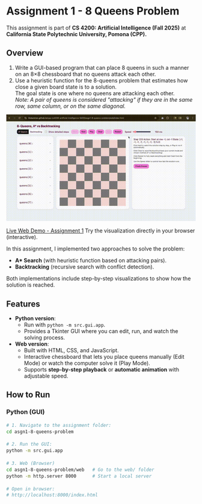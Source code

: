 # Assignment 1 - 8 Queens Problem  

This assignment is part of **CS 4200: Artificial Intelligence (Fall 2025)** at **California State Polytechnic University, Pomona (CPP).**

## Overview
1. Write a GUI-based program that can place 8 queens in such a manner on an 8×8 chessboard that no queens attack each other.
2. Use a heuristic function for the 8-queens problem that estimates how close a given board state is to a solution.  
   The goal state is one where no queens are attacking each other.  
   *Note: A pair of queens is considered "attacking" if they are in the same row, same column, or on the same diagonal.*

<div align="center">
   
![Demo Video](assets/icons/demo.gif)

</div>

[Live Web Demo - Assignment 1](https://itistamtran.github.io/cpp-cs4200-artificial-intelligence-fall25/asgn1-8-queens-problem/web/index.html)
  Try the visualization directly in your browser (interactive).
  
In this assignment, I implemented two approaches to solve the problem:

- **A\* Search** (with heuristic function based on attacking pairs).  
- **Backtracking** (recursive search with conflict detection). 

Both implementations include step-by-step visualizations to show how the solution is reached.

## Features
- **Python version**:  
  - Run with `python -m src.gui.app`.  
  - Provides a Tkinter GUI where you can edit, run, and watch the solving process.  
- **Web version**:  
  - Built with HTML, CSS, and JavaScript.  
  - Interactive chessboard that lets you place queens manually (Edit Mode) or watch the computer solve it (Play Mode).  
  - Supports **step-by-step playback** or **automatic animation** with adjustable speed.  

## How to Run

### Python (GUI)
```bash
# 1. Navigate to the assignment folder:
cd asgn1-8-queens-problem

# 2. Run the GUI:
python -m src.gui.app

# 3. Web (Browser)
cd asgn1-8-queens-problem/web   # Go to the web/ folder
python -m http.server 8000      # Start a local server

# Open in browser:
# http://localhost:8000/index.html
    
